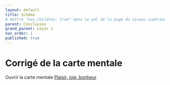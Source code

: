 ```yaml
---
layout: default
title: Schéma
# mettre "has_children: true" dans le yml de la page du niveau supérieur
parent: Conclusion
grand_parent: Leçon 1
nav_order: 1
published: true
---
```

# Corrigé de la carte mentale

Ouvrir la carte mentale [Plaisir, joie, bonheur](https://rollauda.github.io/schemas/cartes/plaisir-joie-bonheur.html)